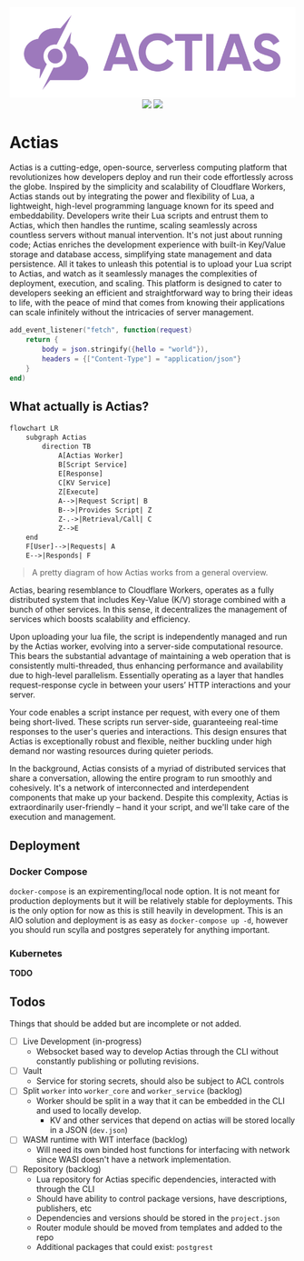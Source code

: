<p align="center">
	<img width="550" src="https://raw.githubusercontent.com/JSH32/actias/master/.github/assets/banner.png"><br>
	<img src="https://img.shields.io/badge/contributions-welcome-orange.svg">
	<img src="https://img.shields.io/badge/Made%20with-%E2%9D%A4-ff69b4?logo=love">
</p>

# Actias
Actias is a cutting-edge, open-source, serverless computing platform that revolutionizes how developers deploy and run their code effortlessly across the globe. Inspired by the simplicity and scalability of Cloudflare Workers, Actias stands out by integrating the power and flexibility of Lua, a lightweight, high-level programming language known for its speed and embeddability. Developers write their Lua scripts and entrust them to Actias, which then handles the runtime, scaling seamlessly across countless servers without manual intervention. It's not just about running code; Actias enriches the development experience with built-in Key/Value storage and database access, simplifying state management and data persistence. All it takes to unleash this potential is to upload your Lua script to Actias, and watch as it seamlessly manages the complexities of deployment, execution, and scaling. This platform is designed to cater to developers seeking an efficient and straightforward way to bring their ideas to life, with the peace of mind that comes from knowing their applications can scale infinitely without the intricacies of server management.

```lua
add_event_listener("fetch", function(request)
    return {
        body = json.stringify({hello = "world"}),
        headers = {["Content-Type"] = "application/json"}
    }
end)
```

## What actually is Actias?
```mermaid
flowchart LR
    subgraph Actias
        direction TB
            A[Actias Worker]
            B[Script Service]
            E[Response]
            C[KV Service]
            Z[Execute]
            A-->|Request Script| B
            B-->|Provides Script| Z
            Z-.->|Retrieval/Call| C
            Z-->E
    end
    F[User]-->|Requests| A
    E-->|Responds| F
```
> A pretty diagram of how Actias works from a general overview.

Actias, bearing resemblance to Cloudflare Workers, operates as a fully distributed system that includes Key-Value (K/V) storage combined with a bunch of other services. In this sense, it decentralizes the management of services which boosts scalability and efficiency. 

Upon uploading your lua file, the script is independently managed and run by the Actias worker, evolving into a server-side computational resource. This bears the substantial advantage of maintaining a web operation that is consistently multi-threaded, thus enhancing performance and availability due to high-level parallelism. Essentially operating as a layer that handles request-response cycle in between your users’ HTTP interactions and your server. 

Your code enables a script instance per request, with every one of them being short-lived. These scripts run server-side, guaranteeing real-time responses to the user's queries and interactions. This design ensures that Actias is exceptionally robust and flexible, neither buckling under high demand nor wasting resources during quieter periods.

In the background, Actias consists of a myriad of distributed services that share a conversation, allowing the entire program to run smoothly and cohesively. It's a network of interconnected and interdependent components that make up your backend. Despite this complexity, Actias is extraordinarily user-friendly – hand it your script, and we'll take care of the execution and management.

## Deployment
### Docker Compose
`docker-compose` is an expirementing/local node option. It is not meant for production deployments but it will be relatively stable for deployments. This is the only option for now as this is still heavily in development. This is an AIO solution and deployment is as easy as `docker-compose up -d`, however you should run scylla and postgres seperately for anything important.
### Kubernetes
**TODO**

## Todos
Things that should be added but are incomplete or not added.
- [ ] Live Development (in-progress)
  - Websocket based way to develop Actias through the CLI without constantly publishing or polluting revisions.
- [ ] Vault
  - Service for storing secrets, should also be subject to ACL controls
- [ ] Split `worker` into `worker_core` and `worker_service` (backlog)
  - Worker should be split in a way that it can be embedded in the CLI and used to locally develop.
    - KV and other services that depend on actias will be stored locally in a JSON (`dev.json`)
- [ ] WASM runtime with WIT interface (backlog)
  - Will need its own binded host functions for interfacing with network since WASI doesn't have a network implementation.
- [ ] Repository (backlog)
  - Lua repository for Actias specific dependencies, interacted with through the CLI
  - Should have ability to control package versions, have descriptions, publishers, etc
  - Dependencies and versions should be stored in the `project.json`
  - Router module should be moved from templates and added to the repo
  - Additional packages that could exist: `postgrest`